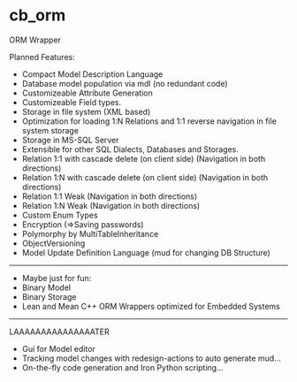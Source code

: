 # cb_orm
ORM Wrapper

Planned Features:
- Compact Model Description Language
- Database model population via mdl (no redundant code)
- Customizeable Attribute Generation
- Customizeable Field types.
- Storage in file system (XML based)
- Optimization for loading 1:N Relations and 1:1 reverse navigation in file system storage
- Storage in MS-SQL Server
- Extensible for other SQL Dialects, Databases and Storages.
- Relation 1:1 with cascade delete (on client side) (Navigation in both directions)
- Relation 1:N with cascade delete (on client side) (Navigation in both directions)
- Relation 1:1 Weak (Navigation in both directions)
- Relation 1:N Weak (Navigation in both directions)
- Custom Enum Types
- Encryption (=>Saving passwords)
- Polymorphy by MultiTableInheritance
- ObjectVersioning
- Model Update Definition Language (mud for changing DB Structure)

-------------------
- Maybe just for fun:
- Binary Model
- Binary Storage
- Lean and Mean C++ ORM Wrappers optimized for Embedded Systems

--------------------
LAAAAAAAAAAAAAAATER
- Gui for Model editor
- Tracking model changes with redesign-actions to auto generate mud...
- On-the-fly code generation and Iron Python scripting...
